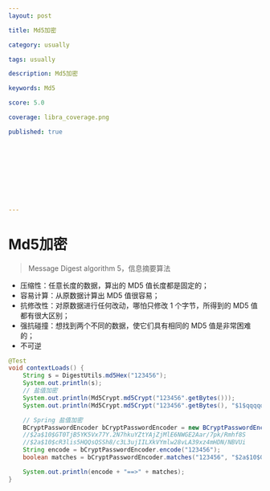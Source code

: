 ```yaml
---
layout: post

title: Md5加密

category: usually

tags: usually

description: Md5加密 

keywords: Md5

score: 5.0

coverage: libra_coverage.png

published: true










---
```


# Md5加密

> Message Digest algorithm 5，信息摘要算法

-  压缩性：任意长度的数据，算出的 MD5 值长度都是固定的；
-  容易计算：从原数据计算出 MD5 值很容易；
- 抗修改性：对原数据进行任何改动，哪怕只修改 1 个字节，所得到的 MD5 值都有很大区别；
- 强抗碰撞：想找到两个不同的数据，使它们具有相同的 MD5 值是非常困难的；
- 不可逆

```java
@Test
void contextLoads() {
    String s = DigestUtils.md5Hex("123456");
    System.out.println(s);
    // 盐值加密
    System.out.println(Md5Crypt.md5Crypt("123456".getBytes()));
    System.out.println(Md5Crypt.md5Crypt("123456".getBytes(), "$1$qqqqqqqq"));

    // Spring 盐值加密
    BCryptPasswordEncoder bCryptPasswordEncoder = new BCryptPasswordEncoder();
    //$2a$10$GT0TjB5YK5Vx77Y.2N7hkuYZtYAjZjMlE6NWGE2Aar/7pk/Rmhf8S
    //$2a$10$cR3lis5HQQsQSSh8/c3L3ujIILXkVYmlw28vLA39xz4mHDN/NBVUi
    String encode = bCryptPasswordEncoder.encode("123456");
    boolean matches = bCryptPasswordEncoder.matches("123456", "$2a$10$GT0TjB5YK5Vx77Y.2N7hkuYZtYAjZjMlE6NWGE2Aar/7pk/Rmhf8S");

    System.out.println(encode + "==>" + matches);
}
```



